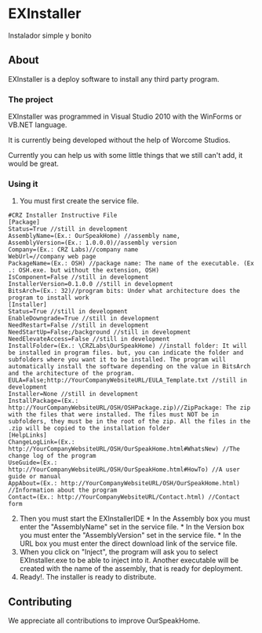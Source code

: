 # EXInstaller
Instalador simple y bonito

## About

EXInstaller is a deploy software to install any third party program.

### The project

EXInstaller was programmed in Visual Studio 2010 with the WinForms or VB.NET language.

It is currently being developed without the help of Worcome Studios.

Currently you can help us with some little things that we still can't add, it would be great.

### Using it

  1) You must first create the service file.
```
#CRZ Installer Instructive File
[Package]
Status=True //still in development
AssemblyName=(Ex.: OurSpeakHome) //assembly name,
AssemblyVersion=(Ex.: 1.0.0.0)//assembly version
Company=(Ex.: CRZ Labs)//company name
WebUrl=//company web page
PackageName=(Ex.: OSH) //package name: The name of the executable. (Ex .: OSH.exe. but without the extension, OSH)
IsComponent=False //still in development
InstallerVersion=0.1.0.0 //still in development
BitsArch=(Ex.: 32)//program bits: Under what architecture does the program to install work
[Installer]
Status=True //still in development
EnableDowngrade=True //still in development
NeedRestart=False //still in development
NeedStartUp=False;/background //still in development
NeedElevateAccess=False //still in development
InstallFolder=(Ex.: \CRZLabs\OurSpeakHome) //install folder: It will be installed in program files. but, you can indicate the folder and subfolders where you want it to be installed. The program will automatically install the software depending on the value in BitsArch and the architecture of the program.
EULA=False;http://YourCompanyWebsiteURL/EULA_Template.txt //still in development
Installer=None //still in development
InstallPackage=(Ex.: http://YourCompanyWebsiteURL/OSH/OSHPackage.zip)//ZipPackage: The zip with the files that were installed. The files must NOT be in subfolders, they must be in the root of the zip. All the files in the .zip will be copied to the installation folder
[HelpLinks]
ChangeLogLink=(Ex.: http://YourCompanyWebsiteURL/OSH/OurSpeakHome.html#WhatsNew) //The change log of the program
UseGuide=(Ex.: http://YourCompanyWebsiteURL/OSH/OurSpeakHome.html#HowTo) //A user guide or manual
AppAbout=(Ex.: http://YourCompanyWebsiteURL/OSH/OurSpeakHome.html) //Information about the program
Contact=(Ex.: http://YourCompanyWebsiteURL/Contact.html) //Contact form
```
  2) Then you must start the EXInstallerIDE
    * In the Assembly box you must enter the "AssemblyName" set in the service file.
    * In the Version box you must enter the "AssemblyVersion" set in the service file.
    * In the URL box you must enter the direct download link of the service file.
  3) When you click on "Inject", the program will ask you to select EXInstaller.exe to be able to inject into it. Another executable will be created with the name of the assembly, that is ready for deployment.
  4) Ready!. The installer is ready to distribute.

## Contributing

We appreciate all contributions to improve OurSpeakHome.
